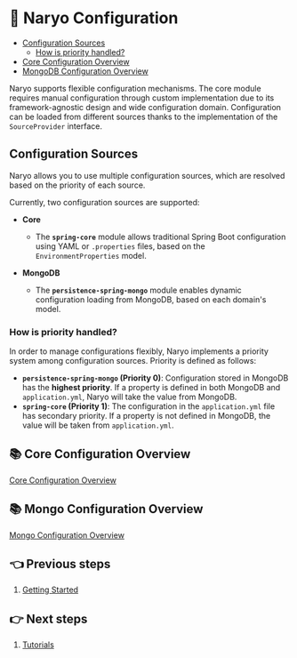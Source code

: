 # 🎉 Naryo Configuration

- [Configuration Sources](#configuration-sources)
  - [How is priority handled?](#how-is-priority-handled)
- [Core Configuration Overview](#-core-configuration-overview)
- [MongoDB Configuration Overview](#-mongo-configuration-overview)

Naryo supports flexible configuration mechanisms. The core module requires manual configuration through custom
implementation due to its framework-agnostic design and wide configuration domain. Configuration can be loaded from
different sources thanks to the implementation of the `SourceProvider` interface.

## Configuration Sources

Naryo allows you to use multiple configuration sources, which are resolved based on the priority of each source.

Currently, two configuration sources are supported:

- **Core**
  - The **`spring-core`** module allows traditional Spring Boot configuration using YAML or `.properties` files, based on the `EnvironmentProperties` model.

- **MongoDB**
  - The **`persistence-spring-mongo`** module enables dynamic configuration loading from MongoDB, based on each domain's model.

### How is priority handled?
In order to manage configurations flexibly, Naryo implements a priority system among configuration sources. Priority is defined as follows:

- **`persistence-spring-mongo` (Priority 0)**: Configuration stored in MongoDB has the **highest priority**. If a property is defined in both MongoDB and `application.yml`, Naryo will take the value from MongoDB.
- **`spring-core` (Priority 1)**: The configuration in the `application.yml` file has secondary priority. If a property is not defined in MongoDB, the value will be taken from `application.yml`.

## 📚 Core Configuration Overview

[Core Configuration Overview](./configuration-core.md)

## 📚 Mongo Configuration Overview

[Mongo Configuration Overview](./configuration-mongo.md)

## 👈 Previous steps

1. [Getting Started](../getting_started.md)

## 👉 Next steps

1. [Tutorials](../tutorials/index.md)
